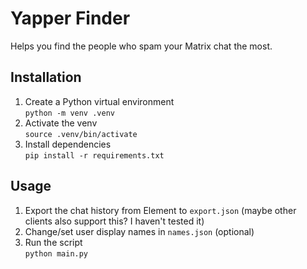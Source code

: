 # Yapper Finder

Helps you find the people who spam your Matrix chat the most.

## Installation

1. Create a Python virtual environment  
   `python -m venv .venv`
2. Activate the venv  
   `source .venv/bin/activate`
3. Install dependencies  
   `pip install -r requirements.txt`

## Usage

1. Export the chat history from Element to `export.json` (maybe other clients also support this? I haven't tested it)
2. Change/set user display names in `names.json` (optional)
3. Run the script  
   `python main.py`